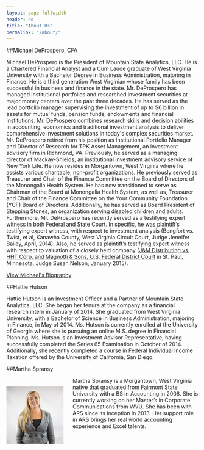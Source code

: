 ```yaml
---
layout: page-fullwidth
header: no
title: "About Us"
permalink: "/about/"
---
```


##Michael DeProspero, CFA

Michael DeProspero is the President of Mountain State Analytics, LLC. He is a Chartered Financial Analyst and a Cum Laude graduate of West Virginia University with a Bachelor Degree in Business Administration, majoring in Finance. He is a third generation West Virginian whose family has been successful in business and finance in the state. Mr. DeProspero has managed institutional portfolios and researched investment securities at major money centers over the past three decades. He has served as the lead portfolio manager supervising the investment of up to $6 billion in assets for mutual funds, pension funds, endowments and financial institutions. Mr. DeProspero combines research skills and decision abilities in accounting, economics and traditional investment analysis to deliver comprehensive investment solutions in today's complex securities market.
Mr. DeProspero retired from his position as Institutional Portfolio Manager and Director of Research for TPK Asset Management, an investment advisory firm in Richmond, VA. Previously, he served as a managing director of Mackay-Shields, an institutional investment advisory service of New York Life. He now resides in Morgantown, West Virginia where he assists various charitable, non-profit organizations. He previously served as Treasurer and Chair of the Finance Committee on the Board of Directors of the Monongalia Health System. He has now transitioned to serve as Chairman of the Board at Monongalia Health System, as well as, Treasurer and Chair of the Finance Committee on the Your Community Foundation (YCF) Board of Directors. Additionally, he has served as Board President of Stepping Stones, an organization serving disabled children and adults.
Furthermore, Mr. DeProspero has recently served as a testifying expert witness in both Federal and State Court. In specific, he was plaintiff’s testifying expert witness, with respect to investment analysis (Bengfort vs. Twist, et al, Kanawha County, West Virginia Circuit Court, Judge Jennifer Bailey, April, 2014). Also, he served as plaintiff’s testifying expert witness with respect to valuation of a closely held company (<a href="http://www.leagle.com/decision/In%20FDCO%2020150113956/J%20&%20M%20Distributing,%20Inc.%20v.%20Hearth%20&%20Home%20Technologies,%20Inc.">J&M Distributing vs. HHT Corp. and Magnotti & Sons, U.S. Federal District Court</a> in St. Paul, Minnesota, Judge Susan Nelson, January 2015).

<a href="../assets/Michael-DeProspero-Biography.pdf" class="button">View Michael's Biography</a>

##Hattie Hutson

Hattie Hutson is an Investment Officer and a Partner of Mountain State Analytics, LLC. She began her tenure at the company as a financial research intern in January of 2014. She graduated from West Virginia University, with a Bachelor of Science in Business Administration, majoring in Finance, in May of 2014. Ms. Hutson is currently enrolled at the University of Georgia where she is pursuing an online M.S. degree in Financial Planning.
Ms. Hutson is an Investment Advisor Representative, having successfully completed the Series 65 Examination in October of 2014. Additionally, she recently completed a course in Federal Individual Income Taxation offered by the University of California, San Diego.

##Martha Spransy

<img src="../assets/img/martha-spransy.jpg" align="left" style="padding: 24px 24px 24px 0;"/>
Martha Spransy is a Morgantown, West Virginia native that graduated from Fairmont State University with a BS in Accounting in 2008. She is currently working on her Master’s in Corporate Communications from WVU. She has been with ARS since its inception in 2013. Her support role in ARS brings her real world accounting experience and Excel talents.
